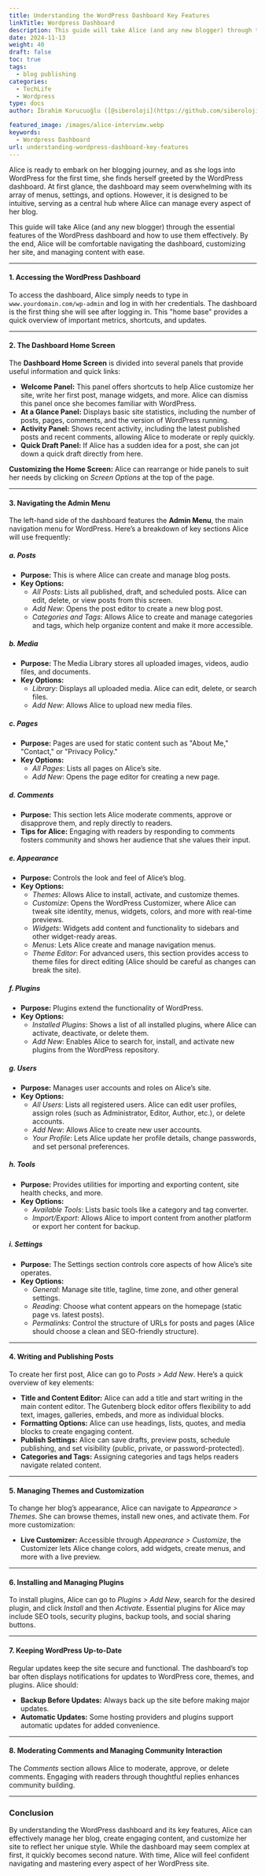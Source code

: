 ```yaml
---
title: Understanding the WordPress Dashboard Key Features
linkTitle: Wordpress Dashboard
description: This guide will take Alice (and any new blogger) through the essential features of the WordPress dashboard and how to use them effectively.
date: 2024-11-13
weight: 40
draft: false
toc: true
tags:
  - blog publishing
categories:
  - TechLife
  - Wordpress
type: docs
author: İbrahim Korucuoğlu ([@siberoloji](https://github.com/siberoloji))

featured_image: /images/alice-interview.webp
keywords:
  - Wordpress Dashboard
url: understanding-wordpress-dashboard-key-features
---
```



Alice is ready to embark on her blogging journey, and as she logs into WordPress for the first time, she finds herself greeted by the WordPress dashboard. At first glance, the dashboard may seem overwhelming with its array of menus, settings, and options. However, it is designed to be intuitive, serving as a central hub where Alice can manage every aspect of her blog.

This guide will take Alice (and any new blogger) through the essential features of the WordPress dashboard and how to use them effectively. By the end, Alice will be comfortable navigating the dashboard, customizing her site, and managing content with ease.

---

#### **1. Accessing the WordPress Dashboard**

To access the dashboard, Alice simply needs to type in `www.yourdomain.com/wp-admin` and log in with her credentials. The dashboard is the first thing she will see after logging in. This "home base" provides a quick overview of important metrics, shortcuts, and updates.

---

#### **2. The Dashboard Home Screen**

The **Dashboard Home Screen** is divided into several panels that provide useful information and quick links:

- **Welcome Panel:** This panel offers shortcuts to help Alice customize her site, write her first post, manage widgets, and more. Alice can dismiss this panel once she becomes familiar with WordPress.
- **At a Glance Panel:** Displays basic site statistics, including the number of posts, pages, comments, and the version of WordPress running.
- **Activity Panel:** Shows recent activity, including the latest published posts and recent comments, allowing Alice to moderate or reply quickly.
- **Quick Draft Panel:** If Alice has a sudden idea for a post, she can jot down a quick draft directly from here.

**Customizing the Home Screen:** Alice can rearrange or hide panels to suit her needs by clicking on *Screen Options* at the top of the page.

---

#### **3. Navigating the Admin Menu**

The left-hand side of the dashboard features the **Admin Menu**, the main navigation menu for WordPress. Here’s a breakdown of key sections Alice will use frequently:

##### **a. Posts**

- **Purpose:** This is where Alice can create and manage blog posts.
- **Key Options:**  
  - *All Posts*: Lists all published, draft, and scheduled posts. Alice can edit, delete, or view posts from this screen.  
  - *Add New*: Opens the post editor to create a new blog post.  
  - *Categories and Tags*: Allows Alice to create and manage categories and tags, which help organize content and make it more accessible.

##### **b. Media**

- **Purpose:** The Media Library stores all uploaded images, videos, audio files, and documents.
- **Key Options:**  
  - *Library*: Displays all uploaded media. Alice can edit, delete, or search files.  
  - *Add New*: Allows Alice to upload new media files.

##### **c. Pages**

- **Purpose:** Pages are used for static content such as "About Me," "Contact," or "Privacy Policy."
- **Key Options:**  
  - *All Pages*: Lists all pages on Alice’s site.  
  - *Add New*: Opens the page editor for creating a new page.

##### **d. Comments**

- **Purpose:** This section lets Alice moderate comments, approve or disapprove them, and reply directly to readers.
- **Tips for Alice:** Engaging with readers by responding to comments fosters community and shows her audience that she values their input.

##### **e. Appearance**

- **Purpose:** Controls the look and feel of Alice’s blog.
- **Key Options:**  
  - *Themes*: Allows Alice to install, activate, and customize themes.  
  - *Customize*: Opens the WordPress Customizer, where Alice can tweak site identity, menus, widgets, colors, and more with real-time previews.  
  - *Widgets*: Widgets add content and functionality to sidebars and other widget-ready areas.  
  - *Menus*: Lets Alice create and manage navigation menus.  
  - *Theme Editor*: For advanced users, this section provides access to theme files for direct editing (Alice should be careful as changes can break the site).

##### **f. Plugins**

- **Purpose:** Plugins extend the functionality of WordPress.
- **Key Options:**  
  - *Installed Plugins*: Shows a list of all installed plugins, where Alice can activate, deactivate, or delete them.  
  - *Add New*: Enables Alice to search for, install, and activate new plugins from the WordPress repository.

##### **g. Users**

- **Purpose:** Manages user accounts and roles on Alice’s site.
- **Key Options:**  
  - *All Users*: Lists all registered users. Alice can edit user profiles, assign roles (such as Administrator, Editor, Author, etc.), or delete accounts.  
  - *Add New*: Allows Alice to create new user accounts.  
  - *Your Profile*: Lets Alice update her profile details, change passwords, and set personal preferences.

##### **h. Tools**

- **Purpose:** Provides utilities for importing and exporting content, site health checks, and more.
- **Key Options:**  
  - *Available Tools*: Lists basic tools like a category and tag converter.  
  - *Import/Export*: Allows Alice to import content from another platform or export her content for backup.

##### **i. Settings**

- **Purpose:** The Settings section controls core aspects of how Alice’s site operates.
- **Key Options:**  
  - *General*: Manage site title, tagline, time zone, and other general settings.  
  - *Reading*: Choose what content appears on the homepage (static page vs. latest posts).  
  - *Permalinks*: Control the structure of URLs for posts and pages (Alice should choose a clean and SEO-friendly structure).

---

#### **4. Writing and Publishing Posts**

To create her first post, Alice can go to *Posts > Add New*. Here’s a quick overview of key elements:

- **Title and Content Editor:** Alice can add a title and start writing in the main content editor. The Gutenberg block editor offers flexibility to add text, images, galleries, embeds, and more as individual blocks.
- **Formatting Options:** Alice can use headings, lists, quotes, and media blocks to create engaging content.
- **Publish Settings:** Alice can save drafts, preview posts, schedule publishing, and set visibility (public, private, or password-protected).
- **Categories and Tags:** Assigning categories and tags helps readers navigate related content.

---

#### **5. Managing Themes and Customization**

To change her blog’s appearance, Alice can navigate to *Appearance > Themes*. She can browse themes, install new ones, and activate them. For more customization:

- **Live Customizer:** Accessible through *Appearance > Customize*, the Customizer lets Alice change colors, add widgets, create menus, and more with a live preview.

---

#### **6. Installing and Managing Plugins**

To install plugins, Alice can go to *Plugins > Add New*, search for the desired plugin, and click *Install* and then *Activate*. Essential plugins for Alice may include SEO tools, security plugins, backup tools, and social sharing buttons.

---

#### **7. Keeping WordPress Up-to-Date**

Regular updates keep the site secure and functional. The dashboard’s top bar often displays notifications for updates to WordPress core, themes, and plugins. Alice should:

- **Backup Before Updates:** Always back up the site before making major updates.
- **Automatic Updates:** Some hosting providers and plugins support automatic updates for added convenience.

---

#### **8. Moderating Comments and Managing Community Interaction**

The *Comments* section allows Alice to moderate, approve, or delete comments. Engaging with readers through thoughtful replies enhances community building.

---

### **Conclusion**

By understanding the WordPress dashboard and its key features, Alice can effectively manage her blog, create engaging content, and customize her site to reflect her unique style. While the dashboard may seem complex at first, it quickly becomes second nature. With time, Alice will feel confident navigating and mastering every aspect of her WordPress site.
